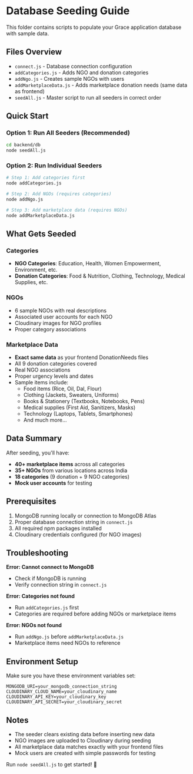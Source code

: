 # Database Seeding Guide

This folder contains scripts to populate your Grace application database with sample data.

## Files Overview

-   `connect.js` - Database connection configuration
-   `addCategories.js` - Adds NGO and donation categories
-   `addNgo.js` - Creates sample NGOs with users
-   `addMarketplaceData.js` - Adds marketplace donation needs (same data as frontend)
-   `seedAll.js` - Master script to run all seeders in correct order

## Quick Start

### Option 1: Run All Seeders (Recommended)

```bash
cd backend/db
node seedAll.js
```

### Option 2: Run Individual Seeders

```bash
# Step 1: Add categories first
node addCategories.js

# Step 2: Add NGOs (requires categories)
node addNgo.js

# Step 3: Add marketplace data (requires NGOs)
node addMarketplaceData.js
```

## What Gets Seeded

### Categories

-   **NGO Categories**: Education, Health, Women Empowerment, Environment, etc.
-   **Donation Categories**: Food & Nutrition, Clothing, Technology, Medical Supplies, etc.

### NGOs

-   6 sample NGOs with real descriptions
-   Associated user accounts for each NGO
-   Cloudinary images for NGO profiles
-   Proper category associations

### Marketplace Data

-   **Exact same data** as your frontend DonationNeeds files
-   All 9 donation categories covered
-   Real NGO associations
-   Proper urgency levels and dates
-   Sample items include:
    -   Food items (Rice, Oil, Dal, Flour)
    -   Clothing (Jackets, Sweaters, Uniforms)
    -   Books & Stationery (Textbooks, Notebooks, Pens)
    -   Medical supplies (First Aid, Sanitizers, Masks)
    -   Technology (Laptops, Tablets, Smartphones)
    -   And much more...

## Data Summary

After seeding, you'll have:

-   **40+ marketplace items** across all categories
-   **35+ NGOs** from various locations across India
-   **18 categories** (9 donation + 9 NGO categories)
-   **Mock user accounts** for testing

## Prerequisites

1. MongoDB running locally or connection to MongoDB Atlas
2. Proper database connection string in `connect.js`
3. All required npm packages installed
4. Cloudinary credentials configured (for NGO images)

## Troubleshooting

**Error: Cannot connect to MongoDB**

-   Check if MongoDB is running
-   Verify connection string in `connect.js`

**Error: Categories not found**

-   Run `addCategories.js` first
-   Categories are required before adding NGOs or marketplace items

**Error: NGOs not found**

-   Run `addNgo.js` before `addMarketplaceData.js`
-   Marketplace items need NGOs to reference

## Environment Setup

Make sure you have these environment variables set:

```env
MONGODB_URI=your_mongodb_connection_string
CLOUDINARY_CLOUD_NAME=your_cloudinary_name
CLOUDINARY_API_KEY=your_cloudinary_key
CLOUDINARY_API_SECRET=your_cloudinary_secret
```

## Notes

-   The seeder clears existing data before inserting new data
-   NGO images are uploaded to Cloudinary during seeding
-   All marketplace data matches exactly with your frontend files
-   Mock users are created with simple passwords for testing

Run `node seedAll.js` to get started! 🚀
